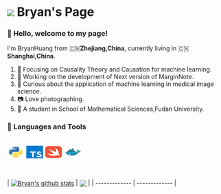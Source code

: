 # <img src="https://user-images.githubusercontent.com/49256406/193740853-31920df4-5c70-4019-92e2-ba108f14ab7a.gif" height = "30"/>  Bryan's Page



### 🙋 Hello, welcome to my page! 


I'm BryanHuang from 🇨🇳**Zhejiang,China**, currently living in 🇨🇳**Shanghai,China**.


1. 🤔 Focusing on Causality Theory and Causation for machine learning. 
2. 🔭 Working on the development of Next version of MarginNote.
3. 🧫 Curious about the application of machine learning in medical image science.
4. 📷 Love photographing.
5. 🏫 A student in School of Mathematical Sciences,Fudan University.

### 🔧 Languages and Tools
<div align= "left"><br>
  <img align="center" alt="Python" height="30" width="40" src="https://raw.githubusercontent.com/devicons/devicon/master/icons/python/python-original.svg">
  <img align="center" alt="Typescript" height="30" width="40" src="https://github.com/devicons/devicon/blob/master/icons/typescript/typescript-original.svg">
  <img align="center" alt="Swift" height="30" width="40" src="https://github.com/devicons/devicon/blob/master/icons/swift/swift-original.svg">
  <img align="center" alt="Docker" height="30" width="40" src="https://github.com/devicons/devicon/blob/master/icons/docker/docker-original.svg">
  
</div>

<br></br>
| <a href="https://github.com/BryanHuang66/Bryan"><img align="center" src="https://github-readme-stats.vercel.app/api?username=BryanHuang66&show_icons=true&include_all_commits=true&theme=buefy&hide_border=true" alt="Bryan's github stats" /></a> | <a href="https://github.com/BryanHuang66/Bryan"><img align="center" src="https://github-readme-stats.vercel.app/api/top-langs/?username=BryanHuang66&layout=compact&theme=buefy&hide_border=true" /></a> |
| ------------- | ------------- |


 
